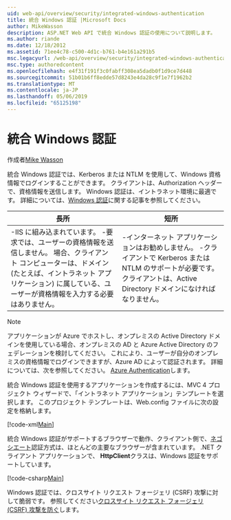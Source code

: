 ```yaml
---
uid: web-api/overview/security/integrated-windows-authentication
title: 統合 Windows 認証 |Microsoft Docs
author: MikeWasson
description: ASP.NET Web API で統合 Windows 認証の使用について説明します。
ms.author: riande
ms.date: 12/18/2012
ms.assetid: 71ee4c78-c500-4d1c-b761-b4e161a291b5
msc.legacyurl: /web-api/overview/security/integrated-windows-authentication
msc.type: authoredcontent
ms.openlocfilehash: e4f31f191f3c0fabff308ea5dadb0f1d9ce7d448
ms.sourcegitcommit: 51b01b6ff8edde57d8243e4da28c9f1e7f1962b2
ms.translationtype: MT
ms.contentlocale: ja-JP
ms.lasthandoff: 05/06/2019
ms.locfileid: "65125198"
---
```

# <a name="integrated-windows-authentication"></a>統合 Windows 認証

作成者[Mike Wasson](https://github.com/MikeWasson)

統合 Windows 認証では、Kerberos または NTLM を使用して、Windows 資格情報でログインすることができます。 クライアントは、Authorization ヘッダーで、資格情報を送信します。 Windows 認証は、イントラネット環境に最適です。 詳細については、[Windows 認証](https://www.iis.net/configreference/system.webserver/security/authentication/windowsauthentication)に関する記事を参照してください。

| 長所 | 短所 |
| --- | --- |
| -IIS に組み込まれています。 -要求では、ユーザーの資格情報を送信しません。 場合、クライアント コンピューターは、ドメイン (たとえば、イントラネット アプリケーション) に属している、ユーザーが資格情報を入力する必要はありません。 | -インターネット アプリケーションはお勧めしません。 -クライアントで Kerberos または NTLM のサポートが必要です。 クライアントは、Active Directory ドメインになければなりません。 |

> [!NOTE]
> アプリケーションが Azure でホストし、オンプレミスの Active Directory ドメインを使用している場合、オンプレミスの AD と Azure Active Directory のフェデレーションを検討してください。 これにより、ユーザーが自分のオンプレミスの資格情報でログインできますが、Azure AD によって認証されます。 詳細については、次を参照してください。 [Azure Authentication](../../../visual-studio/overview/2012/windows-azure-authentication.md)します。

統合 Windows 認証を使用するアプリケーションを作成するには、MVC 4 プロジェクト ウィザードで、「イントラネット アプリケーション」テンプレートを選択します。 このプロジェクト テンプレートは、Web.config ファイルに次の設定を格納します。

[!code-xml[Main](integrated-windows-authentication/samples/sample1.xml)]

統合 Windows 認証がサポートするブラウザーで動作、クライアント側で、[ネゴシエート](http://www.ietf.org/rfc/rfc4559.txt)認証方式は、ほとんどの主要なブラウザーが含まれています。 .NET クライアント アプリケーションで、 **HttpClient**クラスは、Windows 認証をサポートしています。

[!code-csharp[Main](integrated-windows-authentication/samples/sample2.cs)]

Windows 認証では、クロスサイト リクエスト フォージェリ (CSRF) 攻撃に対して脆弱です。 参照してください[クロスサイト リクエスト フォージェリ (CSRF) 攻撃を防ぐ](preventing-cross-site-request-forgery-csrf-attacks.md)します。
